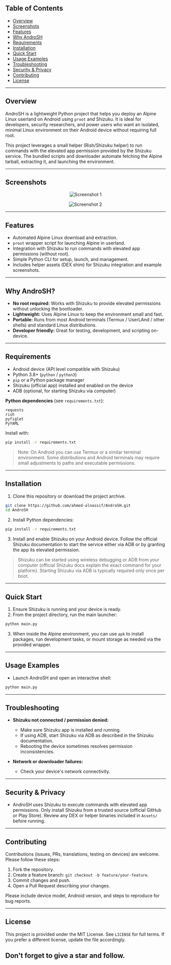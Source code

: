 ## Table of Contents

* [Overview](#overview)
* [Screenshots](#screenshots)
* [Features](#features)
* [Why AndroSH](#why-androsh)
* [Requirements](#requirements)
* [Installation](#installation)
* [Quick Start](#quick-start)
* [Usage Examples](#usage-examples)
* [Troubleshooting](#troubleshooting)
* [Security & Privacy](#security--privacy)
* [Contributing](#contributing)
* [License](#license)

---

## Overview

AndroSH is a lightweight Python project that helps you deploy an Alpine Linux userland on Android using `proot` and Shizuku. It is ideal for developers, security researchers, and power users who want an isolated, minimal Linux environment on their Android device without requiring full root.

This project leverages a small helper (Rish/Shizuku helper) to run commands with the elevated app permission provided by the Shizuku service. The bundled scripts and downloader automate fetching the Alpine tarball, extracting it, and launching the environment.

---

## Screenshots

<div align="center">

![Screenshot 1](Assets/screenshots/1.jpg)

![Screenshot 2](Assets/screenshots/2.jpg)

</div>

---

## Features

* Automated Alpine Linux download and extraction.
* `proot` wrapper script for launching Alpine in userland.
* Integration with Shizuku to run commands with elevated app permissions (without root).
* Simple Python CLI for setup, launch, and management.
* Includes helper assets (DEX shim) for Shizuku integration and example screenshots.

---

## Why AndroSH?

* **No root required:** Works with Shizuku to provide elevated permissions without unlocking the bootloader.
* **Lightweight:** Uses Alpine Linux to keep the environment small and fast.
* **Portable:** Runs from most Android terminals (Termux / UserLAnd / other shells) and standard Linux distributions.
* **Developer friendly:** Great for testing, development, and scripting on-device.

---

## Requirements

* Android device (API level compatible with Shizuku)
* Python 3.8+ (`python` / `python3`)
* `pip` or a Python package manager
* Shizuku (official app) installed and enabled on the device
* ADB (optional, for starting Shizuku via computer)

**Python dependencies** (see `requirements.txt`):

```
requests
rish
pyfiglet
PyYAML
```

Install with:

```bash
pip install -r requirements.txt
```

> Note: On Android you can use Termux or a similar terminal environment. Some distributions and Android terminals may require small adjustments to paths and executable permissions.

---

## Installation

1. Clone this repository or download the project archive.

```bash
git clone https://github.com/ahmed-alnassif/AndroSH.git
cd AndroSH
```

2. Install Python dependencies:

```bash
pip install -r requirements.txt
```

3. Install and enable Shizuku on your Android device. Follow the official Shizuku documentation to start the service either via ADB or by granting the app its elevated permission.

> Shizuku can be started using wireless debugging or ADB from your computer (official Shizuku docs explain the exact command for your platform). Starting Shizuku via ADB is typically required only once per boot.

---

## Quick Start

1. Ensure Shizuku is running and your device is ready.
2. From the project directory, run the main launcher:

```bash
python main.py
```

3. When inside the Alpine environment, you can use `apk` to install packages, run development tasks, or mount storage as needed via the provided wrapper.

---

## Usage Examples

* Launch AndroSH and open an interactive shell:

```bash
python main.py
```

---

## Troubleshooting

* **Shizuku not connected / permission denied:**

  * Make sure Shizuku app is installed and running.
  * If using ADB, start Shizuku via ADB as described in the Shizuku documentation.
  * Rebooting the device sometimes resolves permission inconsistencies.

* **Network or downloader failures:**

  * Check your device's network connectivity.

---

## Security & Privacy

* AndroSH uses Shizuku to execute commands with elevated app permissions. Only install Shizuku from a trusted source (official GitHub or Play Store). Review any DEX or helper binaries included in `Assets/` before running.

---

## Contributing

Contributions (issues, PRs, translations, testing on devices) are welcome. Please follow these steps:

1. Fork the repository.
2. Create a feature branch: `git checkout -b feature/your-feature`.
3. Commit changes and push.
4. Open a Pull Request describing your changes.

Please include device model, Android version, and steps to reproduce for bug reports.

---

## License

This project is provided under the MIT License. See `LICENSE` for full terms. If you prefer a different license, update the file accordingly.

## Don't forget to give a star and follow.
